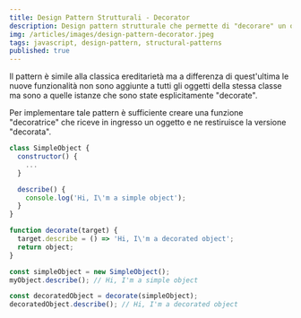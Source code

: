 ```yaml
---
title: Design Pattern Strutturali - Decorator
description: Design pattern strutturale che permette di "decorare" un oggetto estendendone le funzionalità in modo dinamico.
img: /articles/images/design-pattern-decorator.jpeg
tags: javascript, design-pattern, structural-patterns
published: true
---
```


Il pattern è simile alla classica ereditarietà ma a differenza di quest'ultima le nuove funzionalità non sono aggiunte a tutti gli oggetti della stessa classe ma sono a quelle istanze che sono state esplicitamente "decorate".

Per implementare tale pattern è sufficiente creare una funzione "decoratrice" che riceve in ingresso un oggetto e ne restiruisce la versione "decorata".

```javascript
class SimpleObject {
  constructor() {
    ...
  }

  describe() {
    console.log('Hi, I\'m a simple object');
  }
}

function decorate(target) {
  target.describe = () => 'Hi, I\'m a decorated object';
  return object;
}

const simpleObject = new SimpleObject();
myObject.describe(); // Hi, I'm a simple object

const decoratedObject = decorate(simpleObject);
decoratedObject.describe(); // Hi, I'm a decorated object
```
